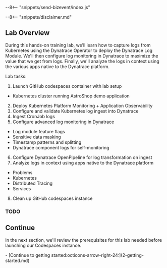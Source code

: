 --8<-- "snippets/send-bizevent/index.js"

--8<-- "snippets/disclaimer.md"

## Lab Overview
During this hands-on training lab, we’ll learn how to capture logs from Kubernetes using the Dynatrace Operator to deploy the Dynatrace Log Module.  We'll then configure log monitoring in Dynatrace to maximize the value that we get from logs.  Finally, we'll analyze the logs in context using the various apps native to the Dynatrace platform.

Lab tasks:
1. Launch GitHub codespaces container with lab setup
  - Kubernetes cluster running AstroShop demo application
2. Deploy Kubernetes Platform Monitoring + Application Observability
3. Configure and validate Kubernetes log ingest into Dynatrace
4. Ingest CronJob logs
5. Configure advanced log monitoring in Dynatrace
  - Log module feature flags
  - Sensitive data masking
  - Timestamp patterns and splitting
  - Dynatrace component logs for self-monitoring
6. Configure Dynatrace OpenPipeline for log transformation on ingest
7. Analyze logs in context using apps native to the Dynatrace platform
  - Problems
  - Kubernetes
  - Distributed Tracing
  - Services
8. Clean up GitHub codespaces instance

### TODO

## Continue

In the next section, we'll review the prerequisites for this lab needed before launching our Codespaces instance.

<div class="grid cards" markdown>
- [Continue to getting started:octicons-arrow-right-24:](2-getting-started.md)
</div>